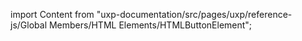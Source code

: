 
import Content from "uxp-documentation/src/pages/uxp/reference-js/Global Members/HTML Elements/HTMLButtonElement";

<Content query="product=photoshop"/>
